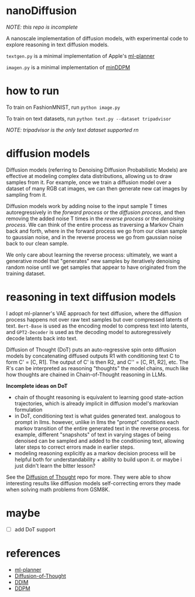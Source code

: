 # nanoDiffusion 

*NOTE: this repo is incomplete* 

A nanoscale implementation of diffusion models, with experimental code to explore reasoning in text diffusion models.

```textgen.py``` is a minimal implementation of Apple's [ml-planner](https://github.com/apple/ml-planner?tab=readme-ov-file)

```imagen.py``` is a minimal implementation of [minDDPM](https://github.com/aleksandrinvictor/minDDPM)  

# how to run

To train on FashionMNIST, run ```python image.py```

To train on text datasets, run ```python text.py --dataset tripadvisor``` 

*NOTE: tripadvisor is the only text dataset supported rn*

# diffusion models

Diffusion models (referring to Denoising Diffusion Probabilistic Models) are effective at modeling complex data distributions, allowing us to draw samples from it. For example, once we train a diffusion model over a dataset of many RGB cat images, we can then generate new cat images by sampling from it. 

Diffusion models work by adding noise to the input sample T times autoregressively in the *forward process* or the *diffusion process*, and then removing the added noise T times in the *reverse process* or the *denoising process*. We can think of the entire process as traversing a Markov Chain back and forth, where in the forward process we go from our clean sample to gaussian noise, and in the reverse process we go from gaussian noise back to our clean sample. 

We only care about learning the reverse process: ultimately, we want a generative model that "generates" new samples by iteratively denoising random noise until we get samples that appear to have originated from the training dataset.

# reasoning in text diffusion models

I adopt ml-planner's VAE approach for text diffusion, where the diffusion process happens not over raw text samples but over compressed latents of text. ```Bert-Base``` is used as the encoding model to compress text into latents, and ```GPT2-Decoder``` is used as the decoding model to autoregressively decode latents back into text.

Diffusion of Thought (DoT) puts an auto-regressive spin onto diffusion models by concatenating diffused outputs R1 with conditioning text C to form C' = [C, R1]. The output of C' is then R2, and C'' = [C, R1, R2], etc. The R's can be interpreted as reasoning "thoughts" the model chains, much like how thoughts are chained in Chain-of-Thought reasoning in LLMs. 

**Incomplete ideas on DoT**
- chain of thought reasoning is equivalent to learning good state-action trajectories, which is already implicit in diffusion model's markovian formulation
- in DoT, conditioning text is what guides generated text. analogous to prompt in llms. however, unlike in llms the "prompt" conditions each markov transition of the entire generated text in the reverse process. for example, different "snapshots" of text in varying stages of being denoised can be sampled and added to the conditioning text, allowing later steps to correct errors made in earlier steps. 
- modeling reasoning explicitly as a markov decision process will be helpful both for understandability + ability to build upon it. or maybe i just didn't learn the bitter lesson?  

See the [Diffusion of Thought](https://github.com/HKUNLP/diffusion-of-thoughts) repo for more. They were able to show interesting results like diffusion models self-correcting errors they made when solving math problems from GSM8K.   

# maybe

- [ ] add DoT support 

# references
- [ml-planner](https://arxiv.org/abs/2306.02531)
- [Diffusion-of-Thought](https://arxiv.org/abs/2402.07754)
- [DDIM](https://arxiv.org/abs/2010.02502) 
- [DDPM](https://arxiv.org/abs/2006.11239)



